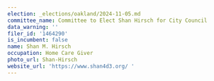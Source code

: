 ```yaml
---
election: _elections/oakland/2024-11-05.md
committee_name: Committee to Elect Shan Hirsch for City Council
data_warning: ''
filer_id: '1464290'
is_incumbent: false
name: Shan M. Hirsch
occupation: Home Care Giver
photo_url: Shan-Hirsch
website_url: 'https://www.shan4d3.org/ '
---
```

